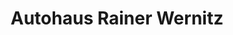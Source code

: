 ---
title: "Autohaus Rainer Wernitz"
url: /oberndorf-am-lech/autohaus-rainer-wernitz/
shop: Autohaus
---